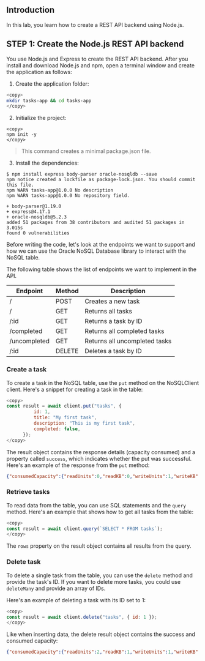 ## Introduction

In this lab, you learn how to create a REST API backend using Node.js.

## **STEP 1:** Create the Node.js REST API backend

You use Node.js and Express to create the REST API backend. After you install and download Node.js and npm, open a terminal window and create the application as follows:

1. Create the application folder:

```bash
<copy>
mkdir tasks-app && cd tasks-app
</copy>
```

2. Initialize the project:

```
<copy>
npm init -y
</copy>
```

>This command creates a minimal package.json file.

3. Install the dependencies:

```
$ npm install express body-parser oracle-nosqldb --save
npm notice created a lockfile as package-lock.json. You should commit this file.
npm WARN tasks-app@1.0.0 No description
npm WARN tasks-app@1.0.0 No repository field.

+ body-parser@1.19.0
+ express@4.17.1
+ oracle-nosqldb@5.2.3
added 51 packages from 38 contributors and audited 51 packages in 3.015s
found 0 vulnerabilities
```

Before writing the code, let's look at the endpoints we want to support and how we can use the Oracle NoSQL Database library to interact with the NoSQL table.

The following table shows the list of endpoints we want to implement in the API.

| Endpoint | Method | Description |
| --- | --- | --- |
| / | POST | Creates a new task |
| / | GET | Returns all tasks |
| /:id | GET | Returns a task by ID | 
| /completed | GET | Returns all completed tasks |
| /uncompleted | GET | Returns all uncompleted tasks |
| /:id | DELETE | Deletes a task by ID |


### Create a task

To create a task in the NoSQL table, use the `put` method on the NoSQLClient client. Here's a snippet for creating a task in the table: 

```javascript
<copy>
const result = await client.put("tasks", {
          id: 1,
          title: "My first task",
          description: "This is my first task",
          completed: false,
      });
</copy>
```

The result object contains the response details (capacity consumed) and a property called `success`, which indicates whether the put was successful. Here's an example of the response from the `put` method:

```json
{"consumedCapacity":{"readUnits":0,"readKB":0,"writeUnits":1,"writeKB":1},"success":true,"version":{"type":"Buffer","data":[...]}}
```

### Retrieve tasks

To read data from the table, you can use SQL statements and the `query` method. Here's an example that shows how to get all tasks from the table:

```javascript
<copy>
const result = await client.query(`SELECT * FROM tasks`);
</copy>
```

The `rows` property on the result object contains all results from the query.


### Delete task

To delete a single task from the table, you can use the `delete` method and provide the task's ID. If you want to delete more tasks, you could use `deleteMany` and provide an array of IDs.

Here's an example of deleting a task with its ID set to 1:

```javascript
<copy>
const result = await client.delete("tasks", { id: 1 });
</copy>
```

Like when inserting data, the delete result object contains the success and consumed capacity:

```json
{"consumedCapacity":{"readUnits":2,"readKB":1,"writeUnits":1,"writeKB":1},"success":true}
```
